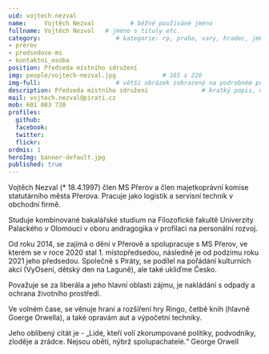 ```yaml
---
uid: vojtech.nezval
name:     Vojtěch Nezval          # běžně používáné jméno
fullname: Vojtěch Nezval   # jméno s tituly etc.
category:                     # kategorie: rp, praha, vary, hradec, jmk, senat
- prerov
- predsedove-ms
- kontaktni_osoba
position: Předseda místního sdružení
img: people/vojtech-nezval.jpg             # 165 x 220
img-full:                     # větší obrázek zobrazený na podrobném profilu
description: Předseda místního sdružení               # kratký popis, max 160 znaků
mail: vojtech.nezval@pirati.cz
mob: 601 083 738         
profiles:
  github:
  facebook:       
  twitter:        
  flickr: 
ordmis: 1
heroImg: banner-default.jpg
published: true
---
```

Vojtěch Nezval (* 18.4.1997) člen MS Přerov a člen majetkoprávní komise statutárního města Přerova. Pracuje jako logistik a servisní technik v obchodní firmě.

Studuje kombinované bakalářské studium na Filozofické fakultě Univerzity Palackého v Olomouci v oboru andragogika v profilaci na personální rozvoj. 

Od roku 2014, se zajímá o dění v Přerově a spolupracuje s MS Přerov, ve kterém se v roce 2020 stal 1. místopředsedou, následně je od podzimu roku 2021 jeho předsedou. Společně s Piráty, se podílel na pořádání kulturních akcí (VyOsení, dětský den na Laguně), ale také ukliďme Česko.

Považuje se za liberála a jeho hlavní oblasti zájmu, je nakládání s odpady a ochrana životního prostředí.  

Ve volném čase, se věnuje hraní a rozšíření hry Ringo, četbě knih (hlavně Goerge Orwella),  a také opravám aut a výpočetní techniky.

Jeho oblíbený citát je - „Lidé, kteří volí zkorumpované politiky, podvodníky, zloděje a zrádce. Nejsou oběti, nýbrž spolupachatelé.“ George Orwell
